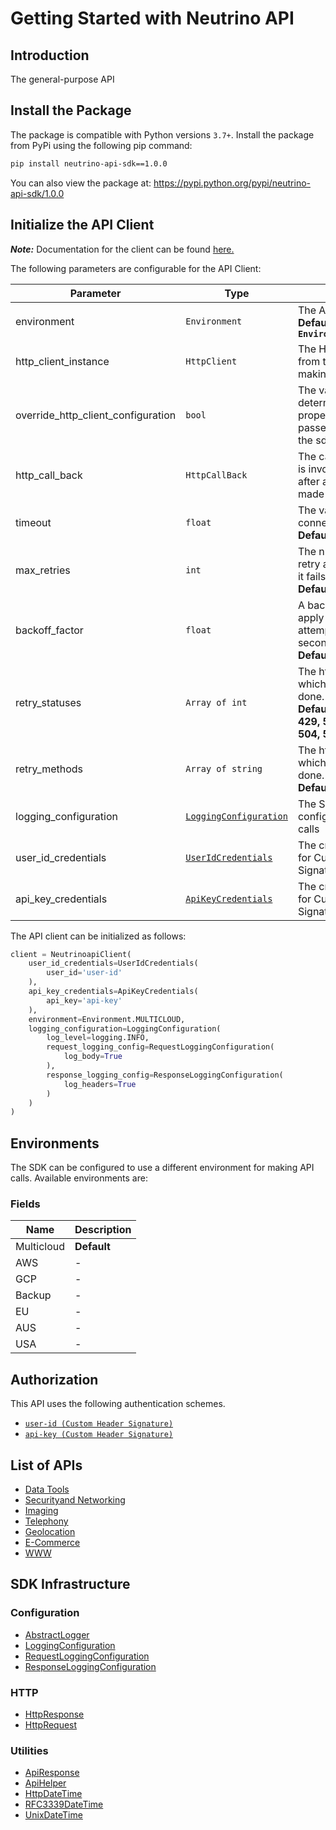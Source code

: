 
# Getting Started with Neutrino API

## Introduction

The general-purpose API

## Install the Package

The package is compatible with Python versions `3.7+`.
Install the package from PyPi using the following pip command:

```bash
pip install neutrino-api-sdk==1.0.0
```

You can also view the package at:
https://pypi.python.org/pypi/neutrino-api-sdk/1.0.0

## Initialize the API Client

**_Note:_** Documentation for the client can be found [here.](https://www.github.com/sdks-io/neutrino-api-python-sdk/tree/1.0.0/doc/client.md)

The following parameters are configurable for the API Client:

| Parameter | Type | Description |
|  --- | --- | --- |
| environment | `Environment` | The API environment. <br> **Default: `Environment.MULTICLOUD`** |
| http_client_instance | `HttpClient` | The Http Client passed from the sdk user for making requests |
| override_http_client_configuration | `bool` | The value which determines to override properties of the passed Http Client from the sdk user |
| http_call_back | `HttpCallBack` | The callback value that is invoked before and after an HTTP call is made to an endpoint |
| timeout | `float` | The value to use for connection timeout. <br> **Default: 60** |
| max_retries | `int` | The number of times to retry an endpoint call if it fails. <br> **Default: 0** |
| backoff_factor | `float` | A backoff factor to apply between attempts after the second try. <br> **Default: 2** |
| retry_statuses | `Array of int` | The http statuses on which retry is to be done. <br> **Default: [408, 413, 429, 500, 502, 503, 504, 521, 522, 524]** |
| retry_methods | `Array of string` | The http methods on which retry is to be done. <br> **Default: ['GET', 'PUT']** |
| logging_configuration | [`LoggingConfiguration`](https://www.github.com/sdks-io/neutrino-api-python-sdk/tree/1.0.0/doc/logging-configuration.md) | The SDK logging configuration for API calls |
| user_id_credentials | [`UserIdCredentials`](https://www.github.com/sdks-io/neutrino-api-python-sdk/tree/1.0.0/doc/auth/custom-header-signature.md) | The credential object for Custom Header Signature |
| api_key_credentials | [`ApiKeyCredentials`](https://www.github.com/sdks-io/neutrino-api-python-sdk/tree/1.0.0/doc/auth/custom-header-signature-1.md) | The credential object for Custom Header Signature |

The API client can be initialized as follows:

```python
client = NeutrinoapiClient(
    user_id_credentials=UserIdCredentials(
        user_id='user-id'
    ),
    api_key_credentials=ApiKeyCredentials(
        api_key='api-key'
    ),
    environment=Environment.MULTICLOUD,
    logging_configuration=LoggingConfiguration(
        log_level=logging.INFO,
        request_logging_config=RequestLoggingConfiguration(
            log_body=True
        ),
        response_logging_config=ResponseLoggingConfiguration(
            log_headers=True
        )
    )
)
```

## Environments

The SDK can be configured to use a different environment for making API calls. Available environments are:

### Fields

| Name | Description |
|  --- | --- |
| Multicloud | **Default** |
| AWS | - |
| GCP | - |
| Backup | - |
| EU | - |
| AUS | - |
| USA | - |

## Authorization

This API uses the following authentication schemes.

* [`user-id (Custom Header Signature)`](https://www.github.com/sdks-io/neutrino-api-python-sdk/tree/1.0.0/doc/auth/custom-header-signature.md)
* [`api-key (Custom Header Signature)`](https://www.github.com/sdks-io/neutrino-api-python-sdk/tree/1.0.0/doc/auth/custom-header-signature-1.md)

## List of APIs

* [Data Tools](https://www.github.com/sdks-io/neutrino-api-python-sdk/tree/1.0.0/doc/controllers/data-tools.md)
* [Securityand Networking](https://www.github.com/sdks-io/neutrino-api-python-sdk/tree/1.0.0/doc/controllers/securityand-networking.md)
* [Imaging](https://www.github.com/sdks-io/neutrino-api-python-sdk/tree/1.0.0/doc/controllers/imaging.md)
* [Telephony](https://www.github.com/sdks-io/neutrino-api-python-sdk/tree/1.0.0/doc/controllers/telephony.md)
* [Geolocation](https://www.github.com/sdks-io/neutrino-api-python-sdk/tree/1.0.0/doc/controllers/geolocation.md)
* [E-Commerce](https://www.github.com/sdks-io/neutrino-api-python-sdk/tree/1.0.0/doc/controllers/e-commerce.md)
* [WWW](https://www.github.com/sdks-io/neutrino-api-python-sdk/tree/1.0.0/doc/controllers/www.md)

## SDK Infrastructure

### Configuration

* [AbstractLogger](https://www.github.com/sdks-io/neutrino-api-python-sdk/tree/1.0.0/doc/abstract-logger.md)
* [LoggingConfiguration](https://www.github.com/sdks-io/neutrino-api-python-sdk/tree/1.0.0/doc/logging-configuration.md)
* [RequestLoggingConfiguration](https://www.github.com/sdks-io/neutrino-api-python-sdk/tree/1.0.0/doc/request-logging-configuration.md)
* [ResponseLoggingConfiguration](https://www.github.com/sdks-io/neutrino-api-python-sdk/tree/1.0.0/doc/response-logging-configuration.md)

### HTTP

* [HttpResponse](https://www.github.com/sdks-io/neutrino-api-python-sdk/tree/1.0.0/doc/http-response.md)
* [HttpRequest](https://www.github.com/sdks-io/neutrino-api-python-sdk/tree/1.0.0/doc/http-request.md)

### Utilities

* [ApiResponse](https://www.github.com/sdks-io/neutrino-api-python-sdk/tree/1.0.0/doc/api-response.md)
* [ApiHelper](https://www.github.com/sdks-io/neutrino-api-python-sdk/tree/1.0.0/doc/api-helper.md)
* [HttpDateTime](https://www.github.com/sdks-io/neutrino-api-python-sdk/tree/1.0.0/doc/http-date-time.md)
* [RFC3339DateTime](https://www.github.com/sdks-io/neutrino-api-python-sdk/tree/1.0.0/doc/rfc3339-date-time.md)
* [UnixDateTime](https://www.github.com/sdks-io/neutrino-api-python-sdk/tree/1.0.0/doc/unix-date-time.md)

